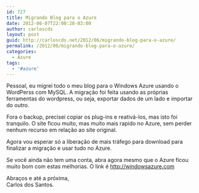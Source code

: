 ```yaml
---
id: 727
title: Migrando Blog para o Azure
date: 2012-06-07T22:00:28-03:00
author: carloscds
layout: post
guid: http://carloscds.net/2012/06/migrando-blog-para-o-azure/
permalink: /2012/06/migrando-blog-para-o-azure/
categories:
  - Azure
tags:
  - '#azure'
---
```

Pessoal, eu migrei todo o meu blog para o Windows Azure usando o WordPerss com MySQL. A migração foi feita usando as próprias ferramentas do wordpress, ou seja, exportar dados de um lado e importar do outro.

Fora o backup, precisei copiar os plug-ins e reativá-los, mas isto foi tranquilo. O site ficou muito, mas muito mais rapido no Azure, sem perder nenhum recurso em relação ao site original.

Agora vou esperar só a liberação de mais tráfego para download para finalizar a migração e usar tudo no Azure.

Se você ainda não tem uma conta, abra agora mesmo que o Azure ficou muito bom com estas melhorias. O link é http://windowsazure.com

Abraços e até a próxima,  
Carlos dos Santos.